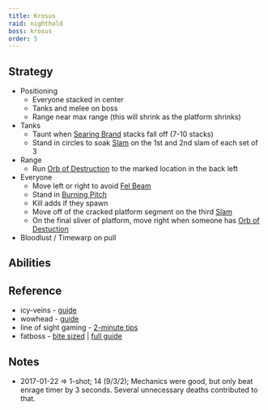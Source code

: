 ```yaml
---
title: Krosus
raid: nighthold
boss: krosus
order: 5
---
```



## Strategy

* Positioning
    * Everyone stacked in center
    * Tanks and melee on boss
    * Range near max range (this will shrink as the platform shrinks)
* Tanks
    * Taunt when [Searing Brand](http://www.wowhead.com/spell=206677/searing-brand) stacks fall off (7-10 stacks)
    * Stand in circles to soak [Slam](http://www.wowhead.com/spell=205875/slam) on the 1st and 2nd slam of each set of 3
* Range
    * Run [Orb of Destruction](http://www.wowhead.com/spell=205348/orb-of-destruction) to the marked location in the back left
* Everyone
    * Move left or right to avoid [Fel Beam](http://www.wowhead.com/spell=205391/fel-beam)
    * Stand in [Burning Pitch](http://www.wowhead.com/spell=205420/burning-pitch) 
    * Kill adds if they spawn
    * Move off of the cracked platform segment on the third [Slam](http://www.wowhead.com/spell=205875/slam)
    * On the final sliver of platform, move right when someone has [Orb of Destuction](http://www.wowhead.com/spell=205348/orb-of-destruction)
* Bloodlust / Timewarp on pull

## Abilities

## Reference

* icy-veins - [guide](http://www.icy-veins.com/wow/krosus-strategy-guide)
* wowhead - [guide](http://www.wowhead.com/krosus-nighthold-raid-strategy-guide)
* line of sight gaming - [2-minute tips](https://www.youtube.com/watch?v=rxIAezy4XIE)
* fatboss - [bite sized](https://www.youtube.com/watch?v=QoIxpuMPxGk) | [full guide](https://www.youtube.com/watch?v=MH2LLQPgcCA)

## Notes

* 2017-01-22 => 1-shot; 14 (9/3/2); Mechanics were good, but only beat enrage timer by 3 seconds. Several unnecessary deaths contributed to that. 